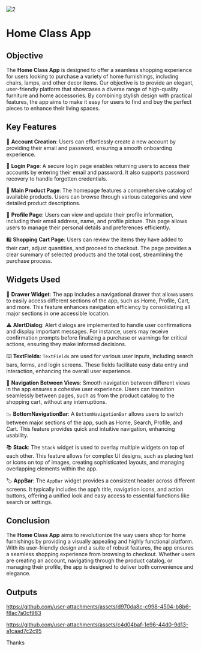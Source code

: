 
![2](https://github.com/user-attachments/assets/0bc75a25-85ea-4278-ad29-ea9e90704c5c)
# Home Class App

## Objective

The **Home Class App** is designed to offer a seamless shopping experience for users looking to purchase a variety of home furnishings, including chairs, lamps, and other decor items. Our objective is to provide an elegant, user-friendly platform that showcases a diverse range of high-quality furniture and home accessories. By combining stylish design with practical features, the app aims to make it easy for users to find and buy the perfect pieces to enhance their living spaces.

## Key Features

 📝 **Account Creation**: Users can effortlessly create a new account by providing their email and password, ensuring a smooth onboarding experience.
 
  
  🔐 **Login Page**: A secure login page enables returning users to access their accounts by entering their email and password. It also supports password recovery to handle forgotten credentials.

  🛒 **Main Product Page**: The homepage features a comprehensive catalog of available products. Users can browse through various categories and view detailed product descriptions.


 👤 **Profile Page**: Users can view and update their profile information, including their email address, name, and profile picture. This page allows users to manage their personal details and preferences efficiently.
 

  🛍️ **Shopping Cart Page**: Users can review the items they have added to their cart, adjust quantities, and proceed to checkout. The page provides a clear summary of selected products and the total cost, streamlining the purchase process.


## Widgets Used

  📂 **Drawer Widget**: The app includes a navigational drawer that allows users to easily access different sections of the app, such as Home, Profile, Cart, and more. This feature enhances navigation efficiency by consolidating all major sections in one accessible location.


  ⚠️ **AlertDialog**: Alert dialogs are implemented to handle user confirmations and display important messages. For instance, users may receive confirmation prompts before finalizing a purchase or warnings for critical actions, ensuring they make informed decisions.


  ⌨️ **TextFields**: `TextFields` are used for various user inputs, including search bars, forms, and login screens. These fields facilitate easy data entry and interaction, enhancing the overall user experience.


  🔄 **Navigation Between Views**: Smooth navigation between different views in the app ensures a cohesive user experience. Users can transition seamlessly between pages, such as from the product catalog to the shopping cart, without any interruptions.


  📉 **BottomNavigationBar**: A `BottomNavigationBar` allows users to switch between major sections of the app, such as Home, Search, Profile, and Cart. This feature provides quick and intuitive navigation, enhancing usability.


 📚 **Stack**: The `Stack` widget is used to overlay multiple widgets on top of each other. This feature allows for complex UI designs, such as placing text or icons on top of images, creating sophisticated layouts, and managing overlapping elements within the app.
 

  🏷️ **AppBar**: The `AppBar` widget provides a consistent header across different screens. It typically includes the app’s title, navigation icons, and action buttons, offering a unified look and easy access to essential functions like search or settings.


## Conclusion

The **Home Class App** aims to revolutionize the way users shop for home furnishings by providing a visually appealing and highly functional platform. With its user-friendly design and a suite of robust features, the app ensures a seamless shopping experience from browsing to checkout. Whether users are creating an account, navigating through the product catalog, or managing their profile, the app is designed to deliver both convenience and elegance.

## Outputs

https://github.com/user-attachments/assets/d970da8c-c998-4504-b8b6-f8ac7a0cf983

https://github.com/user-attachments/assets/c4d04baf-1e96-44d0-9d13-a1caad7c2c95

Thanks 







 








